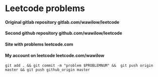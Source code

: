 # Leetcode problems
#### Original gitlab repository gitlab.com/wawilow/leetcode
#### Second github repository github.com/wawilow/leetcode
#### Site with problems leetcode.com
#### My account on leetcode leetcode.com/wawilow

`git add . && git commit -m "problem $PROBLEMNUM" &&  git push origin master && git push github_origin master`